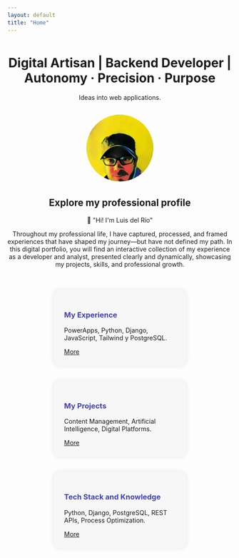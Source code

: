 ```yaml
---
layout: default
title: "Home"
---
```


<div style="text-align: center; margin-top: 3rem;">
  <h1><strong>Digital Artisan | Backend Developer | Autonomy · Precision · Purpose</strong></h1>
  <p>Ideas into web applications.</p>
  
  <img src="/assets/img/profile.png" alt="Luis del Río" style="border-radius: 50%; width: 150px; margin-top: 1rem;" />
  
  <h2 style="margin-top: 2rem;">Explore my professional profile</h2>
  <p>👋 "Hi! I'm Luis del Río"</p>
  <p style="max-width: 600px; margin: auto;">
    Throughout my professional life, I have captured, processed, and framed experiences that have shaped my journey—but have not defined my path. In this digital portfolio, you will find an interactive collection of my experience as a developer and analyst, presented clearly and dynamically, showcasing my projects, skills, and professional growth.
  </p>
</div>

<div style="display: flex; justify-content: center; gap: 2rem; margin-top: 3rem; flex-wrap: wrap;">
  <div style="background: #f7f7f7; padding: 1.5rem; border-radius: 1rem; width: 250px; box-shadow: 0 0 10px rgba(0,0,0,0.1);">
    <h3 style="color: #3f3fc3;">My Experience</h3>
    <p>PowerApps, Python, Django, JavaScript, Tailwind y PostgreSQL.</p>
    <a href="/experience" class="btn">More</a>
  </div>
  <div style="background: #f7f7f7; padding: 1.5rem; border-radius: 1rem; width: 250px; box-shadow: 0 0 10px rgba(0,0,0,0.1);">
    <h3 style="color: #3f3fc3;">My Projects</h3>
    <p>Content Management, Artificial Intelligence, Digital Platforms.</p>
    <a href="/projects" class="btn">More</a>
  </div>
  <div style="background: #f7f7f7; padding: 1.5rem; border-radius: 1rem; width: 250px; box-shadow: 0 0 10px rgba(0,0,0,0.1);">
    <h3 style="color: #3f3fc3;">Tech Stack and Knowledge</h3>
    <p>Python, Django, PostgreSQL, REST APIs, Process Optimization.</p>
    <a href="/tech-stack" class="btn">More</a>
  </div>
</div>
